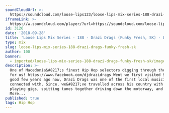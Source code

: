 ```yaml
---
soundCloudUrl: >-
  https://soundcloud.com/loose-lips123/loose-lips-mix-series-188-drazi-drags-funky-fresh-sk
iframeLink: >-
  https://w.soundcloud.com/player/?url=https://soundcloud.com/loose-lips123/loose-lips-mix-series-188-drazi-drags-funky-fresh-sk&color=00aabb&auto_play=false&hide_related=false&show_comments=true&show_user=true&show_reposts=false
id: 3126
date: '2018-09-28'
title: 'Loose Lips Mix Series - 188 - Drazi Drags (Funky Fresh, SK) - Loose Lips'
type: mix
slug: loose-lips-mix-series-188-drazi-drags-funky-fresh-sk
author: 100
banner:
  - imported/loose-lips-mix-series-188-drazi-drags-funky-fresh-sk/image3126.jpeg
description: >-
  One of Macedonia&#8217;s finest Hip Hop selectors digging through the crates
  for us! https://www.facebook.com/djdrazidrags Went we first visited Skopje, a
  good few years ago now, Drazi Drags was one of the first local musicians we
  connected with. Since, we&#8217;ve travelled across his country with him,
  playing gigs, spitting tunes together driving down the motorway, and [...]Read
  More...
published: true
tags: Hip Hop
---
```

